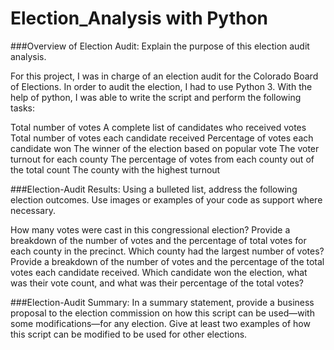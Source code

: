 # Election_Analysis with Python

###Overview of Election Audit: Explain the purpose of this election audit analysis.

For this project, I was in charge of an election audit for the Colorado Board of Elections. In order to audit the election, I had to use Python 3. With the help of python, I was able to write the script and perform the following tasks:

Total number of votes
A complete list of candidates who received votes
Total number of votes each candidate received
Percentage of votes each candidate won
The winner of the election based on popular vote
The voter turnout for each county
The percentage of votes from each county out of the total count
The county with the highest turnout


###Election-Audit Results: Using a bulleted list, address the following election outcomes. Use images or examples of your code as support where necessary.

How many votes were cast in this congressional election?
Provide a breakdown of the number of votes and the percentage of total votes for each county in the precinct.
Which county had the largest number of votes?
Provide a breakdown of the number of votes and the percentage of the total votes each candidate received.
Which candidate won the election, what was their vote count, and what was their percentage of the total votes?

###Election-Audit Summary: In a summary statement, provide a business proposal to the election commission on how this script can be used—with some modifications—for any election. Give at least two examples of how this script can be modified to be used for other elections.